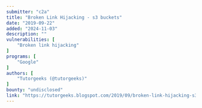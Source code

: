 ```yaml
---
submitter: "c2a"
title: "Broken Link Hijacking - s3 buckets"
date: "2019-09-22"
added: "2024-11-03"
description: ""
vulnerabilities: [
    "Broken link hijacking"
]
programs: [
    "Google"
]
authors: [
    "Tutorgeeks (@tutorgeeks)"
]
bounty: "undisclosed"
link: "https://tutorgeeks.blogspot.com/2019/09/broken-link-hijacking-s3-buckets.html"
---
```




